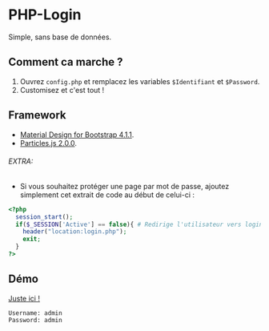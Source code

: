 # PHP-Login

Simple, sans base de données.

## Comment ca marche ?

1. Ouvrez `config.php` et remplacez les variables `$Identifiant` et `$Password`.
2. Customisez et c'est tout ! 

## Framework

* [Material Design for Bootstrap 4.1.1](https://fezvrasta.github.io/bootstrap-material-design/).
* [Particles.js 2.0.0](https://vincentgarreau.com/particles.js/).  

###### EXTRA:

* Si vous souhaitez protéger une page par mot de passe, ajoutez simplement cet extrait de code au début de celui-ci :

```php
<?php
  session_start();
  if($_SESSION['Active'] == false){ # Redirige l'utilisateur vers login.php s'il n'est pas identifié
    header("location:login.php");
    exit;
  }
?>
```

## Démo

[Juste ici !](https://vps.raspgot.fr/_loginDbFree)

```
Username: admin
Password: admin
```